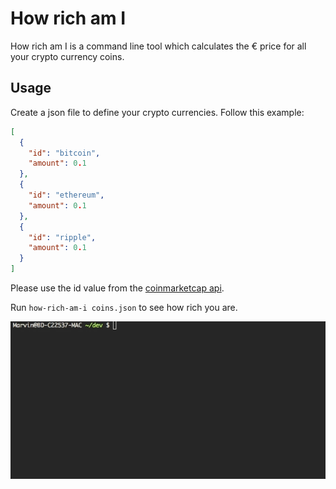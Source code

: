 # How rich am I

How rich am I is a command line tool which calculates the € price for all your crypto currency coins.

## Usage

Create a json file to define your crypto currencies. Follow this example:

```json
[
  {
    "id": "bitcoin",
    "amount": 0.1
  },
  {
    "id": "ethereum",
    "amount": 0.1
  },
  {
    "id": "ripple",
    "amount": 0.1
  }
]
```

Please use the id value from the [coinmarketcap api](https://api.coinmarketcap.com/v1/ticker/).

Run `how-rich-am-i coins.json` to see how rich you are.

![Animation: How to use how-rich-am-i](example.gif)
